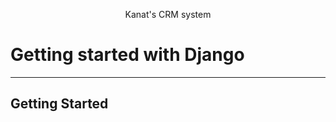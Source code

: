 <p align="center">
  <p align="center">
    Kanat's CRM system
  </p>

</p>

# Getting started with Django

---

## Getting Started


<div align="center">


</div>
